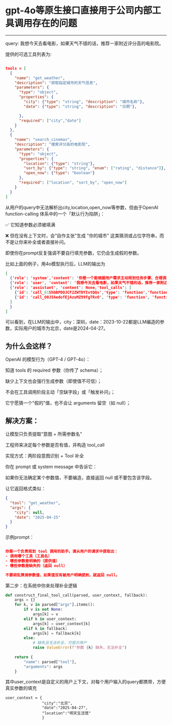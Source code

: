 # gpt-4o等原生接口直接用于公司内部工具调用存在的问题

---

query: 我想今天去看电影，如果天气不错的话，推荐一家附近评分高的电影院。

提供的可选工具列表为:

```json

tools = [
  {
    "name": "get_weather",
    "description": "获取指定城市的天气信息",
    "parameters": {
      "type": "object",
      "properties": {
        "city": {"type": "string", "description": "城市名称"},
        "date": {"type": "string", "description": "日期"},

      },
      "required": ["city","date"]
    }
  },
  {
    "name": "search_cinemas",
    "description": "搜索评分高的电影院",
    "parameters": {
      "type": "object",
      "properties": {
        "location": {"type": "string"},
        "sort_by": {"type": "string", "enum": ["rating", "distance"]},
        "open_now": {"type": "boolean"}
      },
      "required": ["location", "sort_by", "open_now"]
    }
  }
]
```

从用户的query中无法解析出city,location,open_now等参数，但由于OpenAI function-calling 体系中的一个「默认行为陷阱」：

✅ 它知道参数必须被填满

❌ 但在没有上下文时，会“自作主张”生成 "你的城市" 这类猜测或占位字符串，而不是让你来补全或者直接补问。

即使你在prompt反复强调不要自行填充参数，它仍会生成假的参数。

比如上面的例子，用4o模型执行后，LLM的输出为
```json
[
  {'role': 'system','content': '你是一个能根据用户需求主动规划任务步骤、合理调用多个工具的智能助手。你需要判断是否先调用一个工具，再根据结果决定是否调用下一个工具。'},
  {'role': 'user', 'content': '我想今天去看电影，如果天气不错的话，推荐一家附近评分高的电影院。'},
  {'role': 'assistant', 'content': None,'tool_calls': [
    {'id': 'call_81ShbBPDOJCF2ZWTDYIvtQQs','type': 'function','function': {'name': 'get_weather', 'arguments': '{"city": "深圳", "date": "2023-10-22"}'}},
    {'id': 'call_O0J5AedofEjAzuMZ99fgTRvO', 'type': 'function', 'function': {'name': 'search_cinemas', 'arguments': '{"location": "深圳", "sort_by": "rating", "open_now": true}'}}
  ]
  }
]
```

可以看到，在LLM的输出中，city：深圳，date：2023-10-22都是LLM编造的参数，实际用户的城市为北京，date是2024-04-27。

## 为什么会这样？

OpenAI 的模型行为（GPT-4 / GPT-4o）：

知道 tools 的 required 参数（你传了 schema）；

缺少上下文也会强行生成参数（即使值不可信）；

不会在工具调用阶段主动「空缺字段」或「触发补问」；

它宁愿猜一个"假的"值，也不会让 arguments 留空（如 null）；

## 解决方案：

让模型只负责提取“意图 + 所需参数名”

工程师来决定每个参数是否有值，并构造 tool_call

实现方式：两阶段意图识别 + Tool 补全

你在 prompt 或 system message 中告诉它：

如果你无法确定某个参数值，不要编造，直接返回 null 或不要包含该字段。

让它返回格式类似：

```json
{
  "tool": "get_weather",
  "args": {
    "city": null,
    "date": "2025-04-25"
  }
}
```

示例prompt：

```json

你是一个负责规划 tool 调用的助手。请从用户的请求中提取出：
- 调用哪个工具（工具名）
- 哪些参数是明确的（提供值）
- 哪些参数是缺失的（返回 null）

不要胡乱猜测参数值，如果值没有被用户明确提到，就返回 null。
```

第二步：在系统中你来处理补全逻辑
```python
def construct_final_tool_call(parsed, user_context, fallback):
    args = {}
    for k, v in parsed["args"].items():
        if v is not None:
            args[k] = v
        elif k in user_context:
            args[k] = user_context[k]
        elif k in fallback:
            args[k] = fallback[k]
        else:
            # 缺失且无法补全，可提示用户
            raise ValueError(f"参数 {k} 缺失，无法补全")
    
    return {
        "name": parsed["tool"],
        "arguments": args
    }
```

其中user_context是自定义的用户上下文，对每个用户输入的query都携带，方便真实参数的填充
```text
user_context = {
                "city":"北京",
                "date":"2025-04-27",
                "location":"明天生活馆"
                }

```




